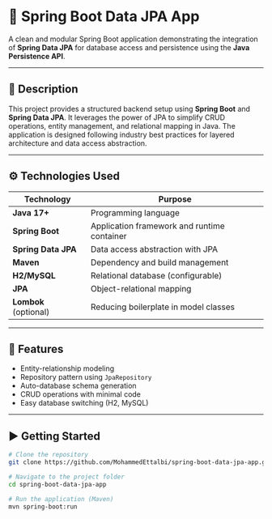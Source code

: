 # 🧩 Spring Boot Data JPA App

A clean and modular Spring Boot application demonstrating the integration of **Spring Data JPA** for database access and persistence using the **Java Persistence API**.

---

## 📝 Description

This project provides a structured backend setup using **Spring Boot** and **Spring Data JPA**. It leverages the power of JPA to simplify CRUD operations, entity management, and relational mapping in Java. The application is designed following industry best practices for layered architecture and data access abstraction.

---

## ⚙️ Technologies Used

| Technology         | Purpose                                      |
|--------------------|----------------------------------------------|
| **Java 17+**       | Programming language                         |
| **Spring Boot**    | Application framework and runtime container |
| **Spring Data JPA**| Data access abstraction with JPA             |
| **Maven**          | Dependency and build management              |
| **H2/MySQL** | Relational database (configurable)       |
| **JPA**            | Object-relational mapping                    |
| **Lombok** (optional) | Reducing boilerplate in model classes     |

---

## 🔧 Features

- Entity-relationship modeling
- Repository pattern using `JpaRepository`
- Auto-database schema generation
- CRUD operations with minimal code
- Easy database switching (H2, MySQL)


---

## ▶️ Getting Started

```bash
# Clone the repository
git clone https://github.com/MohammedEttalbi/spring-boot-data-jpa-app.git

# Navigate to the project folder
cd spring-boot-data-jpa-app

# Run the application (Maven)
mvn spring-boot:run
